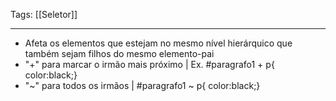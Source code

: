 
Tags: [[Seletor]]

----

- Afeta os elementos que estejam no mesmo nível hierárquico que também sejam filhos do mesmo elemento-pai
- "+" para marcar o irmão mais próximo | Ex. \#paragrafo1 + p{ color:black;}
- "~" para todos os irmãos | \#paragrafo1 ~ p{ color:black;}